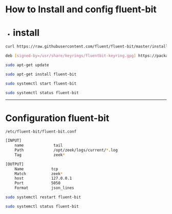# How to Install and config fluent-bit 
* # install
```bash
curl https://raw.githubusercontent.com/fluent/fluent-bit/master/install.sh | sh
```
```bash
deb [signed-by=/usr/share/keyrings/fluentbit-keyring.gpg] https://packages.fluentbit.io/ubuntu/${CODENAME} ${CODENAME} main
```
```bash
sudo apt-get update
```
```bash
sudo apt-get install fluent-bit
```
```bash
sudo systemctl start fluent-bit
```
```bash
sudo systemctl status fluent-bit
```
----
# Configuration fluent-bit
`` /etc/fluent-bit/fluent-bit.conf ``
```bash
[INPUT]
    name             tail
    Path             /opt/zeek/logs/current/*.log
    Tag              zeek*

[OUTPUT]
    Name            tcp
    Match           zeek*
    host            127.0.0.1
    Port            5050
    Format          json_lines


```
```bash
sudo systemctl restart fluent-bit
```
```bash
sudo systemctl status fluent-bit
```
